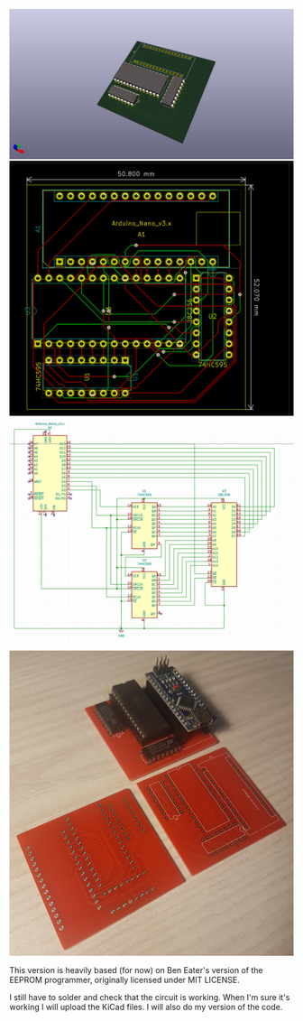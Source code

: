 ![3D View](MyVersion/3DView.png)
![PCB](MyVersion/PCB.png)
![Schematic](MyVersion/Schematic.png)
![Result](MyVersion/FinalResult.png)

This version is heavily based (for now) on Ben Eater's version of the EEPROM programmer, originally licensed under MIT LICENSE.

I still have to solder and check that the circuit is working.
When I'm sure it's working I will upload the KiCad files.
I will also do my version of the code.
